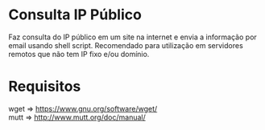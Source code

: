 # Consulta IP Público
Faz consulta do IP público em um site na internet e envia a informação por email usando shell script.
Recomendado para utilização em servidores remotos que não tem IP fixo e/ou domínio.

# Requisitos
<p>wget => <a href="https://www.gnu.org/software/wget/" target="_blank"> https://www.gnu.org/software/wget/</a> <br />
mutt => <a href="http://www.mutt.org/doc/manual/" target="_blank"> http://www.mutt.org/doc/manual/</a></p>
